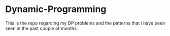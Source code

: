 # Dynamic-Programming
This is the repo regarding my DP problems and the patterns that i have been seen in the past couple of months.
